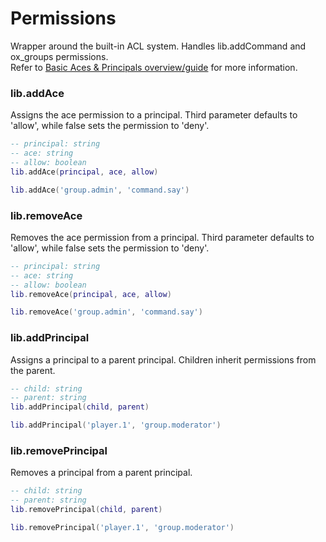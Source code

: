 # Permissions

Wrapper around the built-in ACL system. Handles lib.addCommand and ox_groups permissions.  
Refer to [Basic Aces & Principals overview/guide](https://forum.cfx.re/t/basic-aces-principals-overview-guide/90917) for more information.

### lib.addAce
Assigns the ace permission to a principal. Third parameter defaults to 'allow', while false sets the permission to 'deny'.
```lua
-- principal: string
-- ace: string
-- allow: boolean
lib.addAce(principal, ace, allow)

lib.addAce('group.admin', 'command.say')
```

### lib.removeAce
Removes the ace permission from a principal. Third parameter defaults to 'allow', while false sets the permission to 'deny'.
```lua
-- principal: string
-- ace: string
-- allow: boolean
lib.removeAce(principal, ace, allow)

lib.removeAce('group.admin', 'command.say')
```

### lib.addPrincipal
Assigns a principal to a parent principal. Children inherit permissions from the parent.
```lua
-- child: string
-- parent: string
lib.addPrincipal(child, parent)

lib.addPrincipal('player.1', 'group.moderator')
```

### lib.removePrincipal
Removes a principal from a parent principal.
```lua
-- child: string
-- parent: string
lib.removePrincipal(child, parent)

lib.removePrincipal('player.1', 'group.moderator')
```

